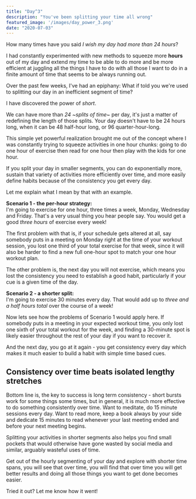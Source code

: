 ```yaml
---
title: "Day^3"
description: "You've been splitting your time all wrong"
featured_image: '/images/day_power_3.png'
date: "2020-07-03"
---
```

How many times have you said _I wish my day had more than 24 hours_?

I had constantly experimented with new methods to squeeze more **hours** out of my day and extend my time to be able to do more and be more efficient at juggling all the things I have to do with all those I want to do in a finite amount of time that seems to be always running out.

Over the past few weeks, I've had an epiphany: What if told you we're used to splitting our day in an inefficient segment of time?

I have discovered the power of *short*.

We can have more than _24 ~splits of time~_ per day, it's just a matter of redefining the length of those splits. Your day doesn't have to be 24 hours long, when it can be 48 half-hour long, or 96 quarter-hour-long.

This simple yet powerful realization brought me out of the concept where I was constantly trying to squeeze activities in one hour chunks: going to do one hour of exercise then read for one hour then play with the kids for one hour.

If you split your day in smaller segments, you can do exponentially more, sustain that variety of activities more efficiently over time, and more easily define habits because of the consistency you get every day.

Let me explain what I mean by that with an example.

**Scenario 1 - the per-hour strategy:**  
I'm going to exercise for one hour, three times a week, Monday, Wednesday and Friday. That's a very usual thing you hear people say. You would get a good *three hours* of exercise every week!

The first problem with that is, if your schedule gets altered at all, say somebody puts in a meeting on Monday right at the time of your workout session, you lost one third of your total exercise for that week, since it will also be harder to find a new full one-hour spot to match your one hour workout plan.

The other problem is, the next day you will not exercise, which means you lost the consistency you need to establish a good habit, particularly if your cue is a given time of the day.

**Scenario 2 - a shorter split:**  
I'm going to exercise 30 minutes every day. That would add up to *three and a half hours total* over the course of a week!

Now lets see how the problems of Scenario 1 would apply here. If somebody puts in a meeting in your expected workout time, you only lost one sixth of your total workout for the week, and finding a 30-minute spot is likely easier throughout the rest of your day if you want to recover it.

And the next day, you go at it again - you get consistency every day which makes it much easier to build a habit with simple time based cues.

Consistency over time beats isolated lengthy stretches
---------------------------------------------------

Bottom line is, the key to success is long term consistency - short bursts work for some things some times, but in general, it is much more effective to do something consistently over time. Want to meditate, do 15 minute sessions every day. Want to read more, keep a book always by your side and dedicate 15 minutes to read whenever your last meeting ended and before your next meeting begins.

Splitting your activities in shorter segments also helps you find small pockets that would otherwise have gone wasted by social media and similar, arguably wasteful uses of time.

Get out of the hourly segmenting of your day and explore with shorter time spans, you will see that over time, you will find that over time you will get better results and doing all those things you want to get done becomes easier.

Tried it out? Let me know how it went!